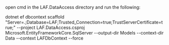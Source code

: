 ﻿open cmd in the LAF.DataAccess directory and run the following:

dotnet ef dbcontext scaffold "Server=.;Database=LAF;Trusted_Connection=true;TrustServerCertificate=true;" --project LAF.DataAccess.csproj  Microsoft.EntityFrameworkCore.SqlServer --output-dir Models --context-dir Data --context LAFDbContext --force